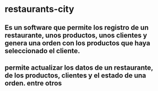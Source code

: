 # restaurants-city
## Es un software que permite los registro de un restaurante, unos productos, unos clientes y genera una orden con los productos que haya seleccionado el cliente.
## permite actualizar los datos de un restaurante, de los productos, clientes y el estado de una orden. entre otros
